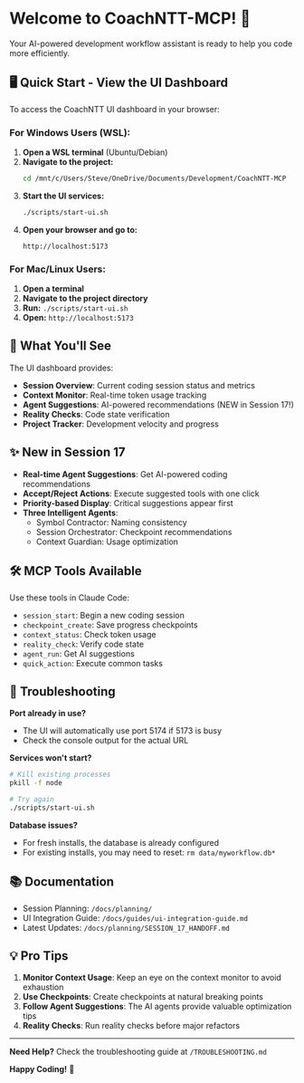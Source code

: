 # Welcome to CoachNTT-MCP! 🚀

Your AI-powered development workflow assistant is ready to help you code more efficiently.

## 🖥️ Quick Start - View the UI Dashboard

To access the CoachNTT UI dashboard in your browser:

### For Windows Users (WSL):
1. **Open a WSL terminal** (Ubuntu/Debian)
2. **Navigate to the project:**
   ```bash
   cd /mnt/c/Users/Steve/OneDrive/Documents/Development/CoachNTT-MCP
   ```
3. **Start the UI services:**
   ```bash
   ./scripts/start-ui.sh
   ```
4. **Open your browser and go to:**
   ```
   http://localhost:5173
   ```

### For Mac/Linux Users:
1. **Open a terminal**
2. **Navigate to the project directory**
3. **Run:** `./scripts/start-ui.sh`
4. **Open:** `http://localhost:5173`

## 🎯 What You'll See

The UI dashboard provides:
- **Session Overview**: Current coding session status and metrics
- **Context Monitor**: Real-time token usage tracking
- **Agent Suggestions**: AI-powered recommendations (NEW in Session 17!)
- **Reality Checks**: Code state verification
- **Project Tracker**: Development velocity and progress

## ✨ New in Session 17

- **Real-time Agent Suggestions**: Get AI-powered coding recommendations
- **Accept/Reject Actions**: Execute suggested tools with one click
- **Priority-based Display**: Critical suggestions appear first
- **Three Intelligent Agents**:
  - Symbol Contractor: Naming consistency
  - Session Orchestrator: Checkpoint recommendations
  - Context Guardian: Usage optimization

## 🛠️ MCP Tools Available

Use these tools in Claude Code:
- `session_start`: Begin a new coding session
- `checkpoint_create`: Save progress checkpoints
- `context_status`: Check token usage
- `reality_check`: Verify code state
- `agent_run`: Get AI suggestions
- `quick_action`: Execute common tasks

## 🚨 Troubleshooting

**Port already in use?**
- The UI will automatically use port 5174 if 5173 is busy
- Check the console output for the actual URL

**Services won't start?**
```bash
# Kill existing processes
pkill -f node

# Try again
./scripts/start-ui.sh
```

**Database issues?**
- For fresh installs, the database is already configured
- For existing installs, you may need to reset: `rm data/myworkflow.db*`

## 📚 Documentation

- Session Planning: `/docs/planning/`
- UI Integration Guide: `/docs/guides/ui-integration-guide.md`
- Latest Updates: `/docs/planning/SESSION_17_HANDOFF.md`

## 💡 Pro Tips

1. **Monitor Context Usage**: Keep an eye on the context monitor to avoid exhaustion
2. **Use Checkpoints**: Create checkpoints at natural breaking points
3. **Follow Agent Suggestions**: The AI agents provide valuable optimization tips
4. **Reality Checks**: Run reality checks before major refactors

---

**Need Help?** Check the troubleshooting guide at `/TROUBLESHOOTING.md`

**Happy Coding!** 🎉